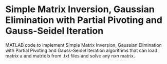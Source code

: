 # Simple Matrix Inversion, Gaussian Elimination with Partial Pivoting and Gauss-Seidel Iteration
MATLAB code to implement Simple Matrix Inversion, Gaussian Elimination with Partial Pivoting and Gauss-Seidel Iteration algorithms that can load matrix a and matrix b from .txt files and solve any nxn matrix.
